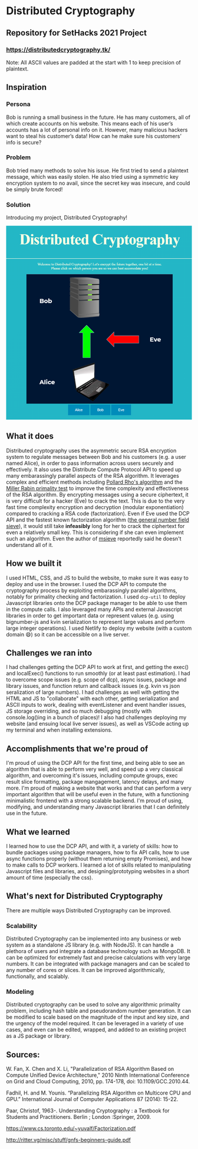 # Distributed Cryptography
## Repository for SetHacks 2021 Project

### https://distributedcryptography.tk/

Note: All ASCII values are padded at the start with 1 to keep precision of plaintext. 

## Inspiration

### Persona
Bob is running a small business in the future. He has many customers, all of which create accounts on his website. This means each of his user’s accounts has a lot of personal info on it. However, many malicious hackers want to steal his customer’s data! How can he make sure his customers’ info is secure? 

### Problem
Bob tried many methods to solve his issue. He first tried to send a plaintext message, which was easily stolen. He also tried using a symmetric key encryption system to no avail, since the secret key was insecure, and could be simply brute forced! 

### Solution
Introducing my project, Distributed Cryptography! 

![Distributed Cryptography](distributedcryptographyimg.png)

## What it does
Distributed cryptography uses the asymmetric secure RSA encryption system to regulate messages between Bob and his customers (e.g. a user named Alice), in order to pass information across users securely and effectively. It also uses the Distribute Compute Protocol API to speed up many embarassingly parallel aspects of the RSA algorithm.
It leverages complex and efficient methods including [Pollard Rho's algorithm](https://en.wikipedia.org/wiki/Pollard%27s_rho_algorithm) and the [Miller Rabin primality test](https://en.wikipedia.org/wiki/Miller%E2%80%93Rabin_primality_test) to improve the time complexity and effectiveness of the RSA algorithm. 
By encrypting messages using a secure ciphertext, it is very difficult for a hacker (Eve) to crack the text. This is due to the very fast time complexity encryption and decryption (modular exponentiation) compared to cracking a RSA code (factorization). Even if Eve used the DCP API and the fastest known factorization algorithm ([the general number field sieve](https://en.wikipedia.org/wiki/General_number_field_sieve)), it would still take **infeasibly** long for her to crack the ciphertext for even a relatively small key. 
This is considering if she can even implement such an algorithm. Even the author of [msieve](https://github.com/radii/msieve) reportedly said he doesn't understand all of it. 

## How we built it
I used HTML, CSS, and JS to build the website, to make sure it was easy to deploy and use in the browser. I used the DCP API to compute the cryptography process by exploiting embarassingly parallel algorithms, notably for primality checking and factorization. I used `dcp-util` to deploy Javascript libraries onto the DCP package manager to be able to use them in the compute calls. I also leveraged many APIs and external Javascript libraries in order to get important data or represent values (e.g. using bignumber-js and kvin serialization to represent large values and perform large integer operations). I used Netlify to deploy my website (with a custom domain 😄) so it can be accessible on a live server. 

## Challenges we ran into
I had challenges getting the DCP API to work at first, and getting the exec() and localExec() functions to run smoothly (or at least past estimation). I had to overcome scope issues (e.g. scope of dcp), async issues, package and library issues, and function return and callback issues (e.g. kvin vs json seralization of large numbers). I had challenges as well with getting the HTML and JS to "collaborate" with each other, getting serialization and ASCII inputs to work, dealing with eventListener and event handler issues, JS storage overriding, and so much debugging (mostly with console.log()ing in a bunch of places)! I also had challenges deploying my website (and ensuing local live server issues), as well as VSCode acting up my terminal and when installing extensions.

## Accomplishments that we're proud of
I'm proud of using the DCP API for the first time, and being able to see an algorithm that is able to perform very well, and speed up a very classical algorithm, and overcoming it's issues, including compute groups, exec result slice formatting, package mangagement, latency delays, and many more. I'm proud of making a website that works and that can perform a very important algorithm that will be useful even in the future, with a functioning minimalistic frontend with a strong scalable backend. I'm proud of using, modifying, and understanding many Javascript libraries that I can definitely use in the future. 

## What we learned
I learned how to use the DCP API, and with it, a variety of skills: how to bundle packages using package managers, how to fix API calls, how to use async functions properly (without them returning empty Promises), and how to make calls to DCP workers. I learned a lot of skills related to manipulating Javascript files and libraries, and designing/prototyping websites in a short amount of time (especially the css). 

## What's next for Distributed Cryptography

There are multiple ways Distributed Cryptography can be improved. 

### Scalability 
Distributed Cryptography can be implemented into any business or web system as a standalone JS library (e.g. with NodeJS). It can handle a plethora of users and integrate a database technology such as MongoDB. It can be optimized for extremely fast and precise calculations with very large numbers. It can be integrated with package managers and can be scaled to any number of cores or slices. It can be improved algorithmically, functionally, and scalably. 

### Modeling
Distributed cryptography can be used to solve any algorithmic primality problem, including hash table and pseudorandom number generation. It can be modified to scale based on the magnitude of the input and key size, and the urgency of the model required. It can be leveraged in a variety of use cases, and even can be edited, wrapped, and added to an existing project as a JS package or library. 

## Sources: 

W. Fan, X. Chen and X. Li, "Parallelization of RSA Algorithm Based on Compute Unified Device Architecture," 2010 Ninth International Conference on Grid and Cloud Computing, 2010, pp. 174-178, doi: 10.1109/GCC.2010.44.

Fadhil, H. and M. Younis. “Parallelizing RSA Algorithm on Multicore CPU and GPU.” International Journal of Computer Applications 87 (2014): 15-22. 

Paar, Christof, 1963-. Understanding Cryptography : a Textbook for Students and Practitioners. Berlin ; London :Springer, 2009.

https://www.cs.toronto.edu/~yuvalf/Factorization.pdf 

http://ritter.vg/misc/stuff/gnfs-beginners-guide.pdf
